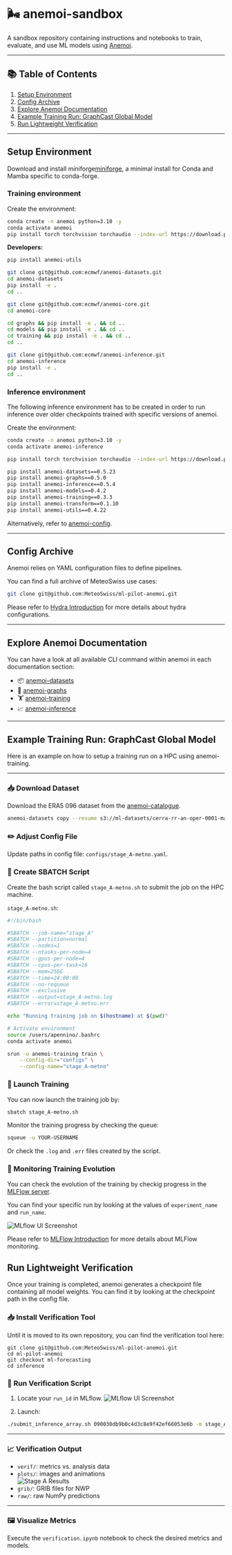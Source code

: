 # 🌬️ anemoi-sandbox

A sandbox repository containing instructions and notebooks to train, evaluate, and use ML models using [Anemoi](https://www.ecmwf.int/en/about/media-centre/news/2024/anemoi-new-framework-weather-forecasting-based-machine-learning).

---

## 📚 Table of Contents

1. [Setup Environment](#setup-environment)  
2. [Config Archive](#config-archive)  
3. [Explore Anemoi Documentation](#explore-anemoi-documentation)  
4. [Example Training Run: GraphCast Global Model](#example-training-run-graphcast-global-model)  
5. [Run Lightweight Verification](#run-lightweight-verification)

---

## Setup Environment

Download and install miniforge[miniforge](https://github.com/conda-forge/miniforge), a minimal install for Conda and Mamba specific to conda-forge.

### Training environment

Create the environment:

```bash
conda create -n anemoi python=3.10 -y
conda activate anemoi
pip install torch torchvision torchaudio --index-url https://download.pytorch.org/whl/cu121
```

**Developers:**

```bash
pip install anemoi-utils

git clone git@github.com:ecmwf/anemoi-datasets.git
cd anemoi-datasets 
pip install -e .
cd ..

git clone git@github.com:ecmwf/anemoi-core.git
cd anemoi-core

cd graphs && pip install -e . && cd ..
cd models && pip install -e . && cd ..
cd training && pip install -e . && cd ..
cd ..

git clone git@github.com:ecmwf/anemoi-inference.git
cd anemoi-inference
pip install -e .
cd ..
```

### Inference environment

The following inference environment has to be created in order to run inference over older checkpoints trained with specific versions of anemoi.

Create the environment:

```bash
conda create -n anemoi python=3.10 -y
conda activate anemoi-inference

pip install torch torchvision torchaudio --index-url https://download.pytorch.org/whl/cu121

pip install anemoi-datasets==0.5.23
pip install anemoi-graphs==0.5.0
pip install anemoi-inference==0.5.4
pip install anemoi-models==0.4.2
pip install anemoi-training==0.3.3
pip install anemoi-transform==0.1.10
pip install anemoi-utils==0.4.22
```

Alternatively, refer to [anemoi-config](https://github.com/ecmwf/anemoi-configs).

---

## Config Archive

Anemoi relies on YAML configuration files to define pipelines.

You can find a full archive of MeteoSwiss use cases:

```bash
git clone git@github.com:MeteoSwiss/ml-pilot-anemoi.git
```
Please refer to [Hydra Introduction](hydra_intro.md) for more details about hydra configurations.

---

## Explore Anemoi Documentation

You can have a look at all available CLI command within anemoi in each documentation section:

- 📦 [anemoi-datasets](https://anemoi.readthedocs.io/projects/datasets/en/latest/cli/introduction.html)  
- 🔧 [anemoi-graphs](https://anemoi.readthedocs.io/projects/graphs/en/latest/cli/introduction.html)  
- 🏋️ [anemoi-training](https://anemoi.readthedocs.io/projects/training/en/latest/user-guide/training.html)  
- 📈 [anemoi-inference](https://anemoi.readthedocs.io/projects/inference/en/latest/cli/introduction.html)

---

## Example Training Run: GraphCast Global Model

Here is an example on how to setup a training run on a HPC using anemoi-training.

---

### 📥 Download Dataset
Download the ERA5 096 dataset from the [anemoi-catalogue](https://anemoi.ecmwf.int/).

```bash
anemoi-datasets copy --resume s3://ml-datasets/cerra-rr-an-oper-0001-mars-5p5km-1984-2020-3h-v2-rmi.zarr/ .
```

### ✏️ Adjust Config File

Update paths in config file: `configs/stage_A-metno.yaml`.

### 📝 Create SBATCH Script
Create the bash script called `stage_A-metno.sh` to submit the job on the HPC machine.

`stage_A-metno.sh`:

```bash
#!/bin/bash

#SBATCH --job-name="stage_A"
#SBATCH --partition=normal
#SBATCH --nodes=1
#SBATCH --ntasks-per-node=4
#SBATCH --gpus-per-node=4
#SBATCH --cpus-per-task=16
#SBATCH --mem=256G
#SBATCH --time=24:00:00
#SBATCH --no-requeue
#SBATCH --exclusive
#SBATCH --output=stage_A-metno.log
#SBATCH --error=stage_A-metno.err

echo "Running training job on $(hostname) at $(pwd)"

# Activate environment
source /users/apennino/.bashrc
conda activate anemoi

srun -u anemoi-training train \
    --config-dir="configs" \
    --config-name="stage_A-metno"
```

### 🚀 Launch Training
You can now launch the training job by:

```bash
sbatch stage_A-metno.sh
```

Monitor the training progress by checking the queue:

```bash
squeue -u YOUR-USERNAME
```

Or check the `.log` and `.err` files created by the script.

### 🧪 Monitoring Training Evolution

You can check the evolution of the training by checkig progress in the [MLFlow server](https://servicedepl.meteoswiss.ch/mlstore/#/experiments/1?searchFilter=&orderByKey=attributes.start_time&orderByAsc=false&startTime=ALL&lifecycleFilter=Active&modelVersionFilter=All+Runs&datasetsFilter=W10%3D).

You can find your specific run by looking at the values of `experiment_name` and `run_name`.

![MLflow UI Screenshot](resources/mlflow_ui.png)

Please refer to [MLFlow Introduction](mlflow_intro.md) for more details about MLFlow monitoring.


## Run Lightweight Verification

Once your training is completed, anemoi generates a checkpoint file containing all model weights. 
You can find it by looking at the checkpoint path in the config file.

### 📥 Install Verification Tool

Until it is moved to its own repository, you can find the verification tool here:
```
git clone git@github.com:MeteoSwiss/ml-pilot-anemoi.git
cd ml-pilot-anemoi
git checkout ml-forecasting
cd inference
```

### 🚧 Run Verification Script

1. Locate your `run_id` in MLflow.
![MLflow UI Screenshot](resources/mlflow.png)

2. Launch:

```bash
./submit_inference_array.sh 090030db9b0c4d3c8e9f42ef66053e6b -m stage_A-metno
```

---

### 📈 Verification Output

- `verif/`: metrics vs. analysis data  
- `plots/`: images and animations  
  ![Stage A Results](resources/stage_A.gif)
- `grib/`: GRIB files for NWP  
- `raw/`: raw NumPy predictions

---

### 🖼️ Visualize Metrics

Execute the `verification.ipynb` notebook to check the desired metrics and models.
